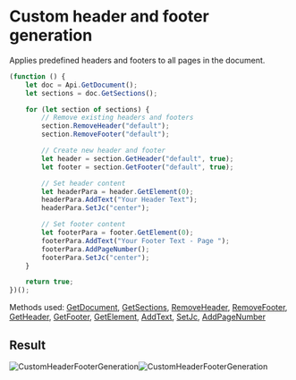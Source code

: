 # Custom header and footer generation

Applies predefined headers and footers to all pages in the document.

<!-- This code snippet is shown in the screenshot. -->

<!-- eslint-skip -->

```ts
(function () {
    let doc = Api.GetDocument();
    let sections = doc.GetSections();

    for (let section of sections) {
        // Remove existing headers and footers
        section.RemoveHeader("default");
        section.RemoveFooter("default");

        // Create new header and footer
        let header = section.GetHeader("default", true);
        let footer = section.GetFooter("default", true);

        // Set header content
        let headerPara = header.GetElement(0);
        headerPara.AddText("Your Header Text");
        headerPara.SetJc("center");

        // Set footer content
        let footerPara = footer.GetElement(0);
        footerPara.AddText("Your Footer Text - Page ");
        footerPara.AddPageNumber();
        footerPara.SetJc("center");
    }

    return true;
})();
```

Methods used: [GetDocument](/site/docs/office-api/usage-api/text-document-api/Api/Methods/GetDocument.md), [GetSections](/site/docs/office-api/usage-api/text-document-api/ApiDocument/Methods/GetSections.md), [RemoveHeader](/site/docs/office-api/usage-api/text-document-api/ApiSection/Methods/RemoveHeader.md), [RemoveFooter](/site/docs/office-api/usage-api/text-document-api/ApiSection/Methods/RemoveFooter.md), [GetHeader](/site/docs/office-api/usage-api/text-document-api/ApiSection/Methods/GetHeader.md), [GetFooter](/site/docs/office-api/usage-api/text-document-api/ApiSection/Methods/GetFooter.md), [GetElement](/site/docs/office-api/usage-api/text-document-api/ApiDocumentContent/Methods/GetElement.md), [AddText](/site/docs/office-api/usage-api/text-document-api/ApiParagraph/Methods/AddText.md), [SetJc](/site/docs/office-api/usage-api/text-document-api/ApiParagraph/Methods/SetJc.md), [AddPageNumber](/site/docs/office-api/usage-api/text-document-api/ApiParagraph/Methods/AddPageNumber.md)

## Result

<!-- imgpath -->

![CustomHeaderFooterGeneration](/assets/images/plugins/custom-header-footer-generation.png#gh-light-mode-only)![CustomHeaderFooterGeneration](/assets/images/plugins/custom-header-footer-generation.dark.png#gh-dark-mode-only)